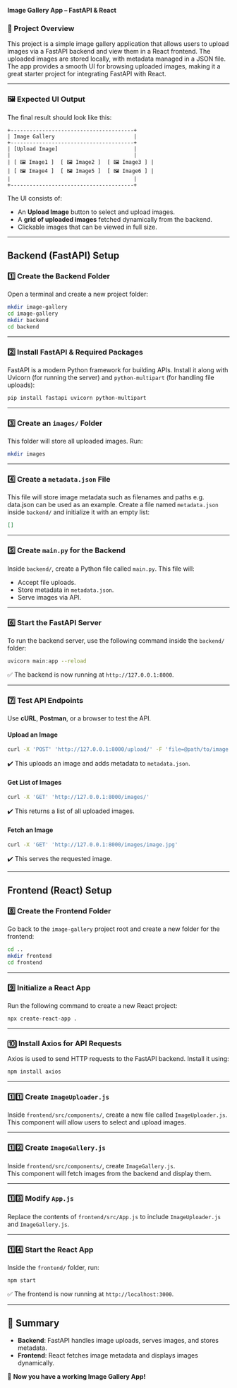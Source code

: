 **Image Gallery App – FastAPI & React**

### **📌 Project Overview**
This project is a simple image gallery application that allows users to upload images via a FastAPI backend and view them in a React frontend. The uploaded images are stored locally, with metadata managed in a JSON file. The app provides a smooth UI for browsing uploaded images, making it a great starter project for integrating FastAPI with React.

---

### **🖼️ Expected UI Output**
The final result should look like this:

```
+---------------------------------------+
| Image Gallery                         |
+---------------------------------------+
| [Upload Image]                        |
|                                       |
| [ 🖼 Image1 ]  [ 🖼 Image2 ]  [ 🖼 Image3 ] |
| [ 🖼 Image4 ]  [ 🖼 Image5 ]  [ 🖼 Image6 ] |
|                                       |
+---------------------------------------+
```

The UI consists of:
- An **Upload Image** button to select and upload images.
- A **grid of uploaded images** fetched dynamically from the backend.
- Clickable images that can be viewed in full size.

---

## **Backend (FastAPI) Setup**

### **1️⃣ Create the Backend Folder**
Open a terminal and create a new project folder:
```sh
mkdir image-gallery
cd image-gallery
mkdir backend
cd backend
```

---

### **2️⃣ Install FastAPI & Required Packages**
FastAPI is a modern Python framework for building APIs. Install it along with Uvicorn (for running the server) and `python-multipart` (for handling file uploads):
```sh
pip install fastapi uvicorn python-multipart
```

---

### **3️⃣ Create an `images/` Folder**
This folder will store all uploaded images. Run:
```sh
mkdir images
```

---

### **4️⃣ Create a `metadata.json` File**
This file will store image metadata such as filenames and paths e.g. data.json can be used as an example. Create a file named `metadata.json` inside `backend/` and initialize it with an empty list:
```json
[]
```

---

### **5️⃣ Create `main.py` for the Backend**
Inside `backend/`, create a Python file called `main.py`. This file will:
- Accept file uploads.
- Store metadata in `metadata.json`.
- Serve images via API.

---

### **6️⃣ Start the FastAPI Server**
To run the backend server, use the following command inside the `backend/` folder:
```sh
uvicorn main:app --reload
```
✅ The backend is now running at `http://127.0.0.1:8000`.

---

### **7️⃣ Test API Endpoints**
Use **cURL**, **Postman**, or a browser to test the API.

#### **Upload an Image**
```sh
curl -X 'POST' 'http://127.0.0.1:8000/upload/' -F 'file=@path/to/image.jpg'
```
✔️ This uploads an image and adds metadata to `metadata.json`.

#### **Get List of Images**
```sh
curl -X 'GET' 'http://127.0.0.1:8000/images/'
```
✔️ This returns a list of all uploaded images.

#### **Fetch an Image**
```sh
curl -X 'GET' 'http://127.0.0.1:8000/images/image.jpg'
```
✔️ This serves the requested image.

---

## **Frontend (React) Setup**

### **8️⃣ Create the Frontend Folder**
Go back to the `image-gallery` project root and create a new folder for the frontend:
```sh
cd ..
mkdir frontend
cd frontend
```

---

### **9️⃣ Initialize a React App**
Run the following command to create a new React project:
```sh
npx create-react-app .
```

---

### **🔟 Install Axios for API Requests**
Axios is used to send HTTP requests to the FastAPI backend. Install it using:
```sh
npm install axios
```

---

### **1️⃣1️⃣ Create `ImageUploader.js`**
Inside `frontend/src/components/`, create a new file called `ImageUploader.js`.  
This component will allow users to select and upload images.

---

### **1️⃣2️⃣ Create `ImageGallery.js`**
Inside `frontend/src/components/`, create `ImageGallery.js`.  
This component will fetch images from the backend and display them.

---

### **1️⃣3️⃣ Modify `App.js`**
Replace the contents of `frontend/src/App.js` to include `ImageUploader.js` and `ImageGallery.js`.

---

### **1️⃣4️⃣ Start the React App**
Inside the `frontend/` folder, run:
```sh
npm start
```
✅ The frontend is now running at `http://localhost:3000`.

---

## **🎯 Summary**
- **Backend**: FastAPI handles image uploads, serves images, and stores metadata.  
- **Frontend**: React fetches image metadata and displays images dynamically.  

🚀 **Now you have a working Image Gallery App!**

